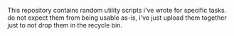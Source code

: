 This repository contains random utility scripts i've wrote for specific tasks. do not expect them from being usable as-is, i've just upload them together just to not drop them in the recycle bin.

